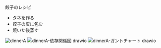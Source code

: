 餃子のレシピ
- タネを作る
- 餃子の皮に包む
- 焼いた後蒸す

![dinnerA](https://github.com/Minemizu/diiner_project/assets/146404858/7397b7e6-ee31-4045-a920-a053de2a0c11)
![dinnerA-依存関係図 drawio](https://github.com/Minemizu/diiner_project/assets/146404858/d25b41de-25df-4de0-ab84-44180775b4b2)
![dinnerA-ガントチャート drawio](https://github.com/Minemizu/diiner_project/assets/146404858/9f7cc8d0-d84e-4a36-a155-dc348f714b06)
